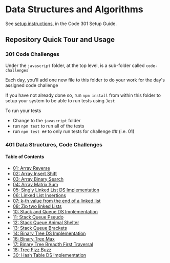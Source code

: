# Data Structures and Algorithms

See [setup instructions](https://codefellows.github.io/setup-guide/code-301/2-code-challenges), in the Code 301 Setup Guide.

## Repository Quick Tour and Usage

### 301 Code Challenges

Under the `javascript` folder, at the top level, is a sub-folder called `code-challenges`

Each day, you'll add one new file to this folder to do your work for the day's assigned code challenge

If you have not already done so, run `npm install` from within this folder to setup your system to be able to run tests using `Jest`

To run your tests

- Change to the `javascript` folder
- run `npm test` to run all of the tests
- run `npm test ##` to only run tests for challenge ## (i.e. 01)

### 401 Data Structures, Code Challenges

#### Table of Contents

- [01: Array Reverse](./python/docs/array_reverse/README.md)
- [02: Array Insert Shift](./python/docs/array_insert_shift/README.md)
- [03: Array Binary Search](./python/docs/array_binary_search/README.md)
- [04: Array Matrix Sum](./python/docs/array_matrix_sum/README.md)
- [05: Singly Linked List DS Implementation](./python/docs/linked_list/README.md)
- [06: Linked List Insertions](./python/docs/linked_list_insertions/README.md)
- [07: k-th value from the end of a linked list](./python/docs/linked_list_kth/README.md)
- [08: Zip two linked Lists](./python/docs/linked_list_zip/README.md)
- [10: Stack and Queue DS Implementation](./python/docs/stack_and_queue/README.md)
- [11: Stack Queue Pseudo](./python/docs/stack_queue_pseudo/README.md)
- [12: Stack Queue Animal Shelter](./python/docs/stack_queue_animal_shelter/README.md)
- [13: Stack Queue Brackets](./python/docs/stack_queue_brackets/README.md)
- [14: Binary Tree DS Implementation](./python/docs/trees/README.md)
- [16: Binary Tree Max](./python/docs/tree_max/README.md)
- [17: Binary Tree Breadth First Traversal](./python/docs/tree_breadth_first/README.md)
- [18: Tree Fizz Buzz](./python/docs/tree_fizz_buzz/README.md)
- [30: Hash Table DS Implementation](./python/docs/hashtable/README.md)
